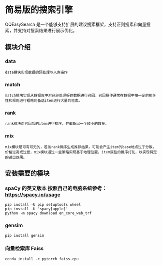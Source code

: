 # 简易版的搜索引擎

QQEasySearch 是一个能够支持扩展的建议搜索框架，支持正则搜素和向量搜索，并支持对搜索结果进行展示优化。
## 模块介绍

### data
    data模块实现数据的预处理与入库操作
### match 
    match模块实现从数据库中对已经处理好的数据进行召回，召回操作通常在数据中按一定的相关性和规则进行粗略的备选item进行大量的检索。
### rank
    rank模块对召回后的item进行排序，并截断出一个较小的数量。
### mix
    mix模块是可有可无的，若按rank排序生成推荐结果，可能会产生item的base地点过于分散，价格过高或过低，mix模块通过一些策略实现基于地理位置，item属性的排序打乱，以实现特定的透出效果。

## 安装需要的模块
### spaCy 的英文版本 按照自己的电脑系统参考：https://spacy.io/usage
    pip install -U pip setuptools wheel
    pip install -U 'spacy[apple]'
    python -m spacy download en_core_web_trf
### gensim 
    pip install gensim

### 向量检索库 Faiss
    conda install -c pytorch faiss-cpu
